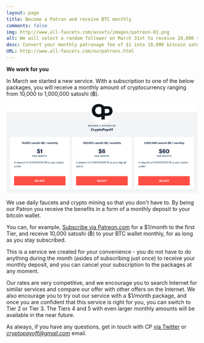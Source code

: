 ```yaml
---
layout: page
title: Become a Patron and receive BTC monthly
comments: false
img: http://www.all-faucets.com/assets/images/patreon-01.png
alt: We will select a random follower on March 31st to receive 10,000 satoshi! Follow and Retweet this!
desc: Convert your monthly patronage fee of $1 into 10,000 bitcoin satoshi! Start at $1 or invest more - other tiers available!
URL: http://www.all-faucets.com/ourpatrons.html
---
```


**We work for you**

In March we started a new service. With a subscription to one of the below packages, you will receive a monthly amount of cryptocurrency ranging from 10,000 to 1,000,000 satoshi (฿).

<p> </p>
<p><a target="_blank" href="https://www.patreon.com/join/CryptoPayoff"><img src="/assets/images/patreon-01.png" border="0"></a>
<p> </p>

We use daily faucets and crypto mining so that you don't have to. By being our Patron you receive the benefits in a form of a monthly deposit to your bitcoin wallet.

You can, for example, <a target="_blank" href="https://www.patreon.com/join/CryptoPayoff">Subscribe via Patreon.com</a> for a $1/month to the first Tier, and receive 10,000 satoshi (฿) to your BTC wallet monthly, for as long as you stay subscribed.
<p> </p>

This is a service we created for your convenience - you do not have to do anything during the month (asides of subscribing just once) to receive your monthly deposit, and you can cancel your subscription to the packages at any moment.
<p> </p>

Our rates are very competitive, and we encourage you to search Internet for similar services and compare our offer with other offers on the Internet. We also encourage you to try out our service with a $1/month package, and once you are confident that this service is right for you, you can switch to Tier 2 or Tier 3. The Tiers 4 and 5 with even larger monthly amounts will be available in the near future.
<p> </p>

As always, if you have any questions, get in touch with CP <a target="_blank" href="https://twitter.com/CryptoPayoff">via Twitter</a>
or <i>cryptopayoff@gmail.com</i> email.
